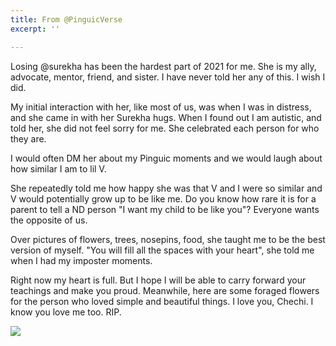 ```yaml
---
title: From @PinguicVerse
excerpt: ''

---
```

Losing @surekha has been the hardest part of 2021 for me. She is my ally, advocate, mentor, friend, and sister. I have never told her any of this. I wish I did.

My initial interaction with her, like most of us, was when I was in distress, and she came in with her Surekha hugs. When I found out I am autistic, and told her, she did not feel sorry for me. She celebrated each person for who they are.

I would often DM her about my Pinguic moments and we would laugh about how similar I am to lil V.

She repeatedly told me how happy she was that V and I were so similar and V would potentially grow up to be like me. Do you know how rare it is for a parent to tell a ND person "I want my child to be like you"? Everyone wants the opposite of us.

Over pictures of flowers, trees, nosepins, food, she taught me to be the best version of myself. "You will fill all the spaces with your heart", she told me when I had my imposter moments.

Right now my heart is full. But I hope I will be able to carry forward your teachings and make you proud. Meanwhile, here are some foraged flowers for the person who loved simple and beautiful things. I love you, Chechi. I know you love me too. RIP.

![](/uploads/trees-for-surekha-by-mamta-1.jpg)